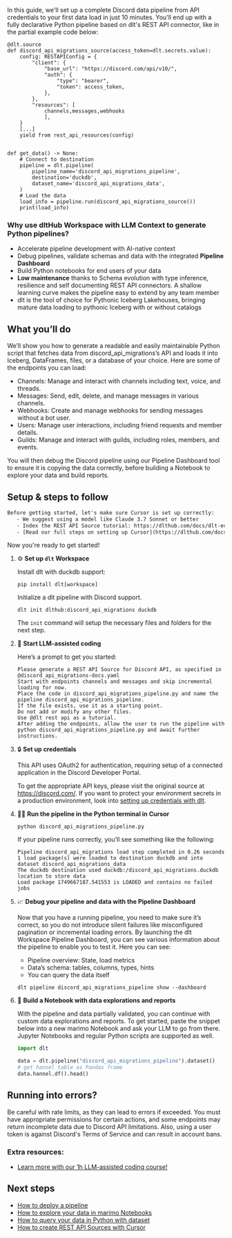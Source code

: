 In this guide, we'll set up a complete Discord data pipeline from API credentials to your first data load in just 10 minutes. You'll end up with a fully declarative Python pipeline based on dlt's REST API connector, like in the partial example code below:

```python-outcome
@dlt.source
def discord_api_migrations_source(access_token=dlt.secrets.value):
    config: RESTAPIConfig = {
        "client": {
            "base_url": "https://discord.com/api/v10/",
            "auth": {
                "type": "bearer",
                "token": access_token,
            },
        },
        "resources": [
            channels,messages,webhooks
            ],
    }
    [...]
    yield from rest_api_resources(config)


def get_data() -> None:
    # Connect to destination
    pipeline = dlt.pipeline(
        pipeline_name='discord_api_migrations_pipeline',
        destination='duckdb',
        dataset_name='discord_api_migrations_data', 
    )
    # Load the data
    load_info = pipeline.run(discord_api_migrations_source())
    print(load_info) 
```

### Why use dltHub Workspace with LLM Context to generate Python pipelines?

- Accelerate pipeline development with AI-native context
- Debug pipelines, validate schemas and data with the integrated **Pipeline Dashboard**
- Build Python notebooks for end users of your data
- **Low maintenance** thanks to Schema evolution with type inference, resilience and self documenting REST API connectors. A shallow learning curve makes the pipeline easy to extend by any team member
- dlt is the tool of choice for Pythonic Iceberg Lakehouses, bringing mature data loading to pythonic Iceberg with or without catalogs

## What you’ll do

We’ll show you how to generate a readable and easily maintainable Python script that fetches data from discord_api_migrations’s API and loads it into Iceberg, DataFrames, files, or a database of your choice. Here are some of the endpoints you can load:

- Channels: Manage and interact with channels including text, voice, and threads.
- Messages: Send, edit, delete, and manage messages in various channels.
- Webhooks: Create and manage webhooks for sending messages without a bot user.
- Users: Manage user interactions, including friend requests and member details.
- Guilds: Manage and interact with guilds, including roles, members, and events.

You will then debug the Discord pipeline using our Pipeline Dashboard tool to ensure it is copying the data correctly, before building a Notebook to explore your data and build reports.

## Setup & steps to follow

```default
Before getting started, let's make sure Cursor is set up correctly:
   - We suggest using a model like Claude 3.7 Sonnet or better
   - Index the REST API Source tutorial: https://dlthub.com/docs/dlt-ecosystem/verified-sources/rest_api/ and add it to context as **@dlt rest api**
   - [Read our full steps on setting up Cursor](https://dlthub.com/docs/dlt-ecosystem/llm-tooling/cursor-restapi#23-configuring-cursor-with-documentation)
```

Now you're ready to get started!

1. ⚙️ **Set up `dlt` Workspace**
    
    Install dlt with duckdb support:
    ```shell
    pip install dlt[workspace]
    ```

    Initialize a dlt pipeline with Discord support.
    ```shell
    dlt init dlthub:discord_api_migrations duckdb
    ```

    The `init` command will setup the necessary files and folders for the next step.
    
2. 🤠 **Start LLM-assisted coding**
    
    Here’s a prompt to get you started:
    
    ```prompt
    Please generate a REST API Source for Discord API, as specified in @discord_api_migrations-docs.yaml 
    Start with endpoints channels and messages and skip incremental loading for now. 
    Place the code in discord_api_migrations_pipeline.py and name the pipeline discord_api_migrations_pipeline. 
    If the file exists, use it as a starting point. 
    Do not add or modify any other files. 
    Use @dlt rest api as a tutorial. 
    After adding the endpoints, allow the user to run the pipeline with python discord_api_migrations_pipeline.py and await further instructions.
    ```

    
3. 🔒 **Set up credentials** 
    
    This API uses OAuth2 for authentication, requiring setup of a connected application in the Discord Developer Portal.
    
    To get the appropriate API keys, please visit the original source at https://discord.com/.
    If you want to protect your environment secrets in a production environment, look into [setting up credentials with dlt](https://dlthub.com/docs/walkthroughs/add_credentials).
    
4. 🏃‍♀️ **Run the pipeline in the Python terminal in Cursor**
    
    ```shell
    python discord_api_migrations_pipeline.py
    ```
    
    If your pipeline runs correctly, you’ll see something like the following:
    
    ```shell
    Pipeline discord_api_migrations load step completed in 0.26 seconds
    1 load package(s) were loaded to destination duckdb and into dataset discord_api_migrations_data
    The duckdb destination used duckdb:/discord_api_migrations.duckdb location to store data
    Load package 1749667187.541553 is LOADED and contains no failed jobs
    ```
    
5. 📈 **Debug your pipeline and data with the Pipeline Dashboard**

    Now that you have a running pipeline, you need to make sure it’s correct, so you do not introduce silent failures like misconfigured pagination or incremental loading errors. By launching the dlt Workspace Pipeline Dashboard, you can see various information about the pipeline to enable you to test it. Here you can see:
    - Pipeline overview: State, load metrics
    - Data’s schema: tables, columns, types, hints
    - You can query the data itself
    
    ```shell
    dlt pipeline discord_api_migrations_pipeline show --dashboard
    ```
    
6. 🐍 **Build a Notebook with data explorations and reports**

    With the pipeline and data partially validated, you can continue with custom data explorations and reports. To get started, paste the snippet below into a new marimo Notebook and ask your LLM to go from there. Jupyter Notebooks and regular Python scripts are supported as well.

    
    ```python
    import dlt

   data = dlt.pipeline("discord_api_migrations_pipeline").dataset()
   # get hannel table as Pandas frame
   data.hannel.df().head()
    ```

## Running into errors?

Be careful with rate limits, as they can lead to errors if exceeded. You must have appropriate permissions for certain actions, and some endpoints may return incomplete data due to Discord API limitations. Also, using a user token is against Discord's Terms of Service and can result in account bans.

### Extra resources:

- [Learn more with our 1h LLM-assisted coding course!](https://www.youtube.com/watch?v=GGid70rnJuM)

## Next steps

- [How to deploy a pipeline](https://dlthub.com/docs/walkthroughs/deploy-a-pipeline)
- [How to explore your data in marimo Notebooks](https://dlthub.com/docs/general-usage/dataset-access/marimo)
- [How to query your data in Python with dataset](https://dlthub.com/docs/general-usage/dataset-access/dataset)
- [How to create REST API Sources with Cursor](https://dlthub.com/docs/dlt-ecosystem/llm-tooling/cursor-restapi)